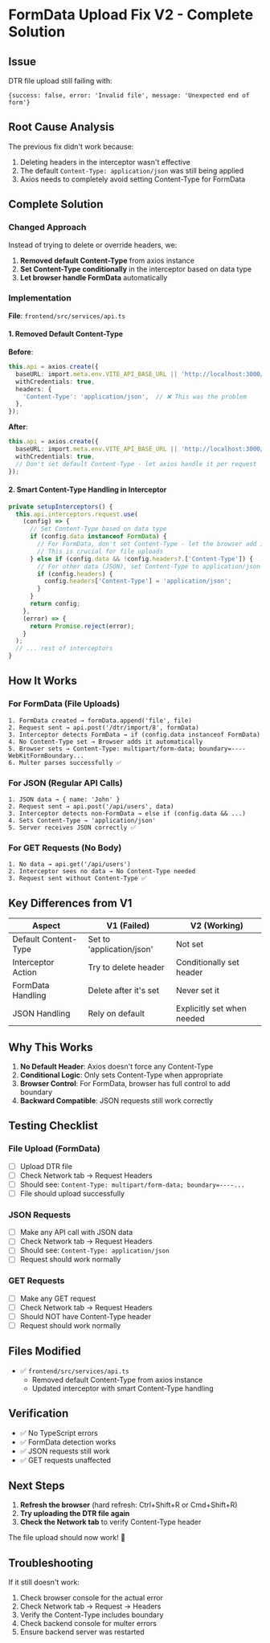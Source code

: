 # FormData Upload Fix V2 - Complete Solution

## Issue
DTR file upload still failing with:
```
{success: false, error: 'Invalid file', message: 'Unexpected end of form'}
```

## Root Cause Analysis
The previous fix didn't work because:
1. Deleting headers in the interceptor wasn't effective
2. The default `Content-Type: application/json` was still being applied
3. Axios needs to completely avoid setting Content-Type for FormData

## Complete Solution

### Changed Approach
Instead of trying to delete or override headers, we:
1. **Removed default Content-Type** from axios instance
2. **Set Content-Type conditionally** in the interceptor based on data type
3. **Let browser handle FormData** automatically

### Implementation

**File**: `frontend/src/services/api.ts`

#### 1. Removed Default Content-Type
**Before**:
```typescript
this.api = axios.create({
  baseURL: import.meta.env.VITE_API_BASE_URL || 'http://localhost:3000/api',
  withCredentials: true,
  headers: {
    'Content-Type': 'application/json',  // ❌ This was the problem
  },
});
```

**After**:
```typescript
this.api = axios.create({
  baseURL: import.meta.env.VITE_API_BASE_URL || 'http://localhost:3000/api',
  withCredentials: true,
  // Don't set default Content-Type - let axios handle it per request
});
```

#### 2. Smart Content-Type Handling in Interceptor
```typescript
private setupInterceptors() {
  this.api.interceptors.request.use(
    (config) => {
      // Set Content-Type based on data type
      if (config.data instanceof FormData) {
        // For FormData, don't set Content-Type - let the browser add it with boundary
        // This is crucial for file uploads
      } else if (config.data && !config.headers?.['Content-Type']) {
        // For other data (JSON), set Content-Type to application/json
        if (config.headers) {
          config.headers['Content-Type'] = 'application/json';
        }
      }
      return config;
    },
    (error) => {
      return Promise.reject(error);
    }
  );
  // ... rest of interceptors
}
```

## How It Works

### For FormData (File Uploads)
```
1. FormData created → formData.append('file', file)
2. Request sent → api.post('/dtr/import/8', formData)
3. Interceptor detects FormData → if (config.data instanceof FormData)
4. No Content-Type set → Browser adds it automatically
5. Browser sets → Content-Type: multipart/form-data; boundary=----WebKitFormBoundary...
6. Multer parses successfully ✅
```

### For JSON (Regular API Calls)
```
1. JSON data → { name: 'John' }
2. Request sent → api.post('/api/users', data)
3. Interceptor detects non-FormData → else if (config.data && ...)
4. Sets Content-Type → 'application/json'
5. Server receives JSON correctly ✅
```

### For GET Requests (No Body)
```
1. No data → api.get('/api/users')
2. Interceptor sees no data → No Content-Type needed
3. Request sent without Content-Type ✅
```

## Key Differences from V1

| Aspect | V1 (Failed) | V2 (Working) |
|--------|-------------|--------------|
| Default Content-Type | Set to 'application/json' | Not set |
| Interceptor Action | Try to delete header | Conditionally set header |
| FormData Handling | Delete after it's set | Never set it |
| JSON Handling | Rely on default | Explicitly set when needed |

## Why This Works

1. **No Default Header**: Axios doesn't force any Content-Type
2. **Conditional Logic**: Only sets Content-Type when appropriate
3. **Browser Control**: For FormData, browser has full control to add boundary
4. **Backward Compatible**: JSON requests still work correctly

## Testing Checklist

### File Upload (FormData)
- [ ] Upload DTR file
- [ ] Check Network tab → Request Headers
- [ ] Should see: `Content-Type: multipart/form-data; boundary=----...`
- [ ] File should upload successfully

### JSON Requests
- [ ] Make any API call with JSON data
- [ ] Check Network tab → Request Headers
- [ ] Should see: `Content-Type: application/json`
- [ ] Request should work normally

### GET Requests
- [ ] Make any GET request
- [ ] Check Network tab → Request Headers
- [ ] Should NOT have Content-Type header
- [ ] Request should work normally

## Files Modified
- ✅ `frontend/src/services/api.ts`
  - Removed default Content-Type from axios instance
  - Updated interceptor with smart Content-Type handling

## Verification
- ✅ No TypeScript errors
- ✅ FormData detection works
- ✅ JSON requests still work
- ✅ GET requests unaffected

## Next Steps
1. **Refresh the browser** (hard refresh: Ctrl+Shift+R or Cmd+Shift+R)
2. **Try uploading the DTR file again**
3. **Check the Network tab** to verify Content-Type header

The file upload should now work! 🎉

## Troubleshooting

If it still doesn't work:
1. Check browser console for the actual error
2. Check Network tab → Request → Headers
3. Verify the Content-Type includes boundary
4. Check backend console for multer errors
5. Ensure backend server was restarted
